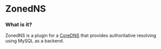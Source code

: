 # ZonedNS

### What is it?

ZonedNS is a plugin for a [CoreDNS](https://coredns.io) that provides authoritative resolving using MySQL as a backend.
